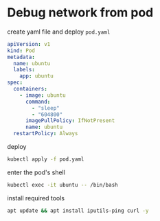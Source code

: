 # Debug network from pod
create yaml file and deploy `pod.yaml`
```yaml
apiVersion: v1
kind: Pod
metadata:
  name: ubuntu
  labels:
    app: ubuntu
spec:
  containers:
    - image: ubuntu
      command:
        - "sleep"
        - "604800"
      imagePullPolicy: IfNotPresent
      name: ubuntu
  restartPolicy: Always
```
deploy
```bash
kubectl apply -f pod.yaml
```
enter the pod's shell
```bash
kubectl exec -it ubuntu -- /bin/bash
```
install required tools
```bash
apt update && apt install iputils-ping curl -y
```